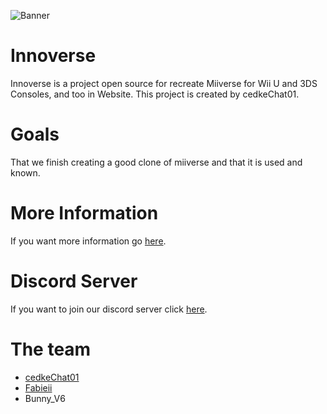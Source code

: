 ![Banner](http://innoverse.alwaysdata.net/img/text-logo2.png)

# Innoverse
Innoverse is a project open source for recreate Miiverse for Wii U and 3DS Consoles, and too in Website.
This project is created by cedkeChat01.

# Goals
That we finish creating a good clone of miiverse and that it is used and known.

# More Information
If you want more information go [here](https://github.com/InnoverseTeam/Innoverse/blob/main/MORE.md).

# Discord Server
If you want to join our discord server click [here](https://discord.gg/caSHajnf).

# The team
- [cedkeChat01](https://github/00cedke/)
- [Fabieii](https://github/fabiee/)
- Bunny_V6
